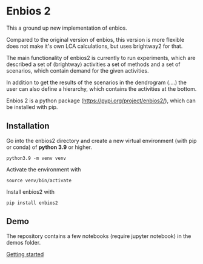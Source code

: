 # Enbios 2

This a ground up new implementation of enbios.

Compared to the original version of enbios, this version is more flexible does not make it's own LCA calculations, but
uses brightway2 for that.

The main functionality of enbios2 is currently to run experiments, which are described a set of (brightway) activities a
set of methods and a set of scenarios, which contain demand for the given activities.

In addition to get the results of the scenarios in the dendrogram (....) the user can also define a hierarchy, which
contains the activities at the bottom.

Enbios 2 is a python package (https://pypi.org/project/enbios2/), which can be installed with pip.

## Installation

Go into the enbios2 directory and create a new virtual environment (with pip or conda) of **python 3.9** or higher.

`python3.9 -m venv venv`

Activate the environment with

`source venv/bin/activate`

Install enbios2 with

`pip install enbios2`

## Demo

The repository contains a few notebooks (require jupyter notebook) in the demos folder.

[Getting started](https://github.com/LIVENlab/enbios/blob/main/enbios2/demos/intro.ipynb)